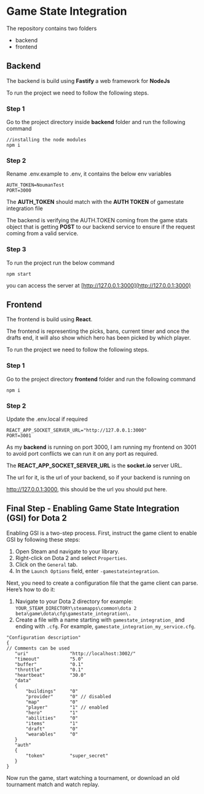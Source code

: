 # Game State Integration

The repository contains two folders 
- backend
- frontend

## Backend

The backend is build using **Fastify** a web framework for **NodeJs**

To run the project we need to follow the following steps.

### Step 1

Go to the project directory inside **backend** folder and run the following command

```
//installing the node modules
npm i
```
### Step 2

Rename .env.example to .env, it contains the below env variables

```
AUTH_TOKEN=NoumanTest
PORT=3000
```

The **AUTH_TOKEN** should match with the **AUTH TOKEN** of gamestate integration file

The backend is verifying the AUTH.TOKEN coming from the game stats object 
that is getting **POST** to our backend service
to ensure if the request coming from a valid service.

### Step 3

To run the project run the below command
```
npm start
```

you can access the server at [http://127.0.0.1:3000](http://127.0.0.1:3000)

## Frontend

The frontend is build using **React**.

The frontend is representing the picks, bans, current timer and once the drafts end, 
it will also show which hero has been picked by which player.

To run the project we need to follow the following steps.

### Step 1
Go to the project directory **frontend** folder and run the following command
```
npm i
```

### Step 2

Update the .env.local if required

```
REACT_APP_SOCKET_SERVER_URL="http://127.0.0.1:3000"
PORT=3001
```

As my **backend** is running on port 3000, I am running my frontend on 3001 to avoid port conflicts
we can run it on any port as required.

The **REACT_APP_SOCKET_SERVER_URL** is the **socket.io** server URL.

The url for it, is the url of your backend, so if your backend is running on

http://127.0.0.1:3000, this should be the url you should put here.

## Final Step - Enabling Game State Integration (GSI) for Dota 2

Enabling GSI is a two-step process. First, instruct the game client to enable GSI by following these steps:

1. Open Steam and navigate to your library.
2. Right-click on Dota 2 and select `Properties`.
3. Click on the `General` tab.
4. In the `Launch Options` field, enter `-gamestateintegration`.

Next, you need to create a configuration file that the game client can parse. Here’s how to do it:

1. Navigate to your Dota 2 directory for example: `YOUR_STEAM_DIRECTORY\steamapps\common\dota 2 beta\game\dota\cfg\gamestate_integration\.`
2. Create a file with a name starting with `gamestate_integration_` and ending with `.cfg`. For example, `gamestate_integration_my_service.cfg`.

```
"Configuration description"
{
// Comments can be used
   "uri"               "http://localhost:3002/"
   "timeout"           "5.0"
   "buffer"            "0.1"
   "throttle"          "0.1"
   "heartbeat"         "30.0"
   "data"
   {
       "buildings"     "0"
       "provider"      "0" // disabled
       "map"           "0"
       "player"        "1" // enabled
       "hero"          "1"
       "abilities"     "0"
       "items"         "1"
       "draft"         "0"
       "wearables"     "0"
   }
   "auth"
   {
       "token"         "super_secret"
   }
}
```

Now run the game, start watching a tournament, or download an old tournament match and watch replay.

